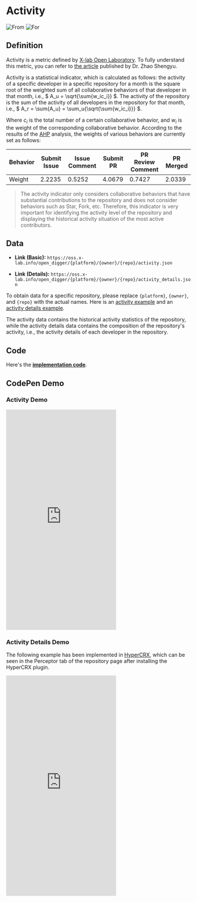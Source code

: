 # Activity

![From](https://img.shields.io/badge/From-x--Lab-blue) ![For](https://img.shields.io/badge/For-Repo-blue)

## Definition

Activity is a metric defined by [X-lab Open Laboratory](https://github.com/X-lab2017). To fully understand this metric, you can refer to [the article](https://my.oschina.net/u/4489239/blog/5290970) published by Dr. Zhao Shengyu.

Activity is a statistical indicator, which is calculated as follows: the activity of a specific developer in a specific repository for a month is the square root of the weighted sum of all collaborative behaviors of that developer in that month, i.e., $ A_u = \sqrt{\sum{w_ic_i}} $. The activity of the repository is the sum of the activity of all developers in the repository for that month, i.e., $ A_r = \sum{A_u} = \sum_u{\sqrt{\sum{w_ic_i}}} $.

Where $c_i$ is the total number of a certain collaborative behavior, and $w_i$ is the weight of the corresponding collaborative behavior. According to the results of the [AHP](https://zh.wikipedia.org/zh-cn/%E5%B1%A4%E7%B4%9A%E5%88%86%E6%9E%90%E6%B3%95) analysis, the weights of various behaviors are currently set as follows:

| Behavior | Submit Issue | Issue Comment | Submit PR | PR Review Comment | PR Merged |
| --- | --- | --- | --- | --- | --- |
| Weight | 2.2235 | 0.5252 | 4.0679 | 0.7427 | 2.0339 |

> The activity indicator only considers collaborative behaviors that have substantial contributions to the repository and does not consider behaviors such as Star, Fork, etc. Therefore, this indicator is very important for identifying the activity level of the repository and displaying the historical activity situation of the most active contributors.


## Data

- **Link (Basic):** `https://oss.x-lab.info/open_digger/{platform}/{owner}/{repo}/activity.json`

- **Link (Details):** `https://oss.x-lab.info/open_digger/{platform}/{owner}/{repo}/activity_details.json`

To obtain data for a specific repository, please replace `{platform}`, `{owner}`, and `{repo}` with the actual names. Here is an [activity example](https://oss.x-lab.info/open_digger/github/X-lab2017/open-digger/activity.json) and an [activity details example](https://oss.x-lab.info/open_digger/github/X-lab2017/open-digger/activity_details.json).

The activity data contains the historical activity statistics of the repository, while the activity details data contains the composition of the repository's activity, i.e., the activity details of each developer in the repository.


## Code

Here's the [**implementation code**](https://github.com/X-lab2017/open-digger/blob/master/src/metrics/indices.ts#L185).


## CodePen Demo

### Activity Demo

<iframe height="600" scrolling="no" title="OpenDigger - [X-lab] OpenRank/Activity/Bus Factor" src="https://codepen.io/frank-zsy/embed/bGjyqQj?type=activity&default-tab=js%2Cresult&editable=true" frameborder="no" loading="lazy" allowtransparency="true" allowfullscreen="true">
  See the Pen <a href="https://codepen.io/frank-zsy/pen/bGjyqQj">
  OpenDigger - [X-lab] OpenRank/Activity/Bus Factor</a> by Frank Zhao (<a href="https://codepen.io/frank-zsy">@frank-zsy</a>)
  on <a href="https://codepen.io">CodePen</a>.
</iframe>

<br/>

### Activity Details Demo

The following example has been implemented in [HyperCRX](https://github.com/hypertrons/hypertrons-crx), which can be seen in the Perceptor tab of the repository page after installing the HyperCRX plugin.

<iframe height="600" scrolling="no" title="OpenDigger - [X-lab] Project Activity Details" src="https://codepen.io/tyn1998/embed/KKGxVrm?default-tab=js%2Cresult&editable=true" frameborder="no" loading="lazy" allowtransparency="true" allowfullscreen="true">
  See the Pen <a href="https://codepen.io/tyn1998/pen/KKGxVrm">
  OpenDigger - [X-lab] Project Activity Details</a> by tyn1998 (<a href="https://codepen.io/tyn1998">@tyn1998</a>)
  on <a href="https://codepen.io">CodePen</a>.
</iframe>
